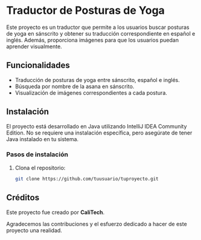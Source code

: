 # Traductor de Posturas de Yoga

Este proyecto es un traductor que permite a los usuarios buscar posturas de yoga en sánscrito y obtener su traducción correspondiente en español e inglés. Además, proporciona imágenes para que los usuarios puedan aprender visualmente.

## Funcionalidades

- Traducción de posturas de yoga entre sánscrito, español e inglés.
- Búsqueda por nombre de la asana en sánscrito.
- Visualización de imágenes correspondientes a cada postura.

## Instalación

El proyecto está desarrollado en Java utilizando IntelliJ IDEA Community Edition. No se requiere una instalación específica, pero asegúrate de tener Java instalado en tu sistema.

### Pasos de instalación

1. Clona el repositorio:

   ```bash
   git clone https://github.com/tuusuario/tuproyecto.git

## Créditos

Este proyecto fue creado por **CaliTech**.

Agradecemos las contribuciones y el esfuerzo dedicado a hacer de este proyecto una realidad.
